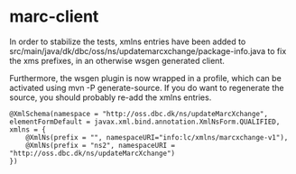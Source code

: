 marc-client
==============

In order to stabilize the tests, xmlns entries have been added to src/main/java/dk/dbc/oss/ns/updatemarcxchange/package-info.java 
to fix the xms prefixes, in an otherwise wsgen generated client.

Furthermore, the wsgen plugin is now wrapped in a profile, which can be activated using mvn -P generate-source.
If you do want to regenerate the source, you should probably re-add the xmlns entries.

```
@XmlSchema(namespace = "http://oss.dbc.dk/ns/updateMarcXchange", elementFormDefault = javax.xml.bind.annotation.XmlNsForm.QUALIFIED, xmlns = {
    @XmlNs(prefix = "", namespaceURI="info:lc/xmlns/marcxchange-v1"),
    @XmlNs(prefix = "ns2", namespaceURI = "http://oss.dbc.dk/ns/updateMarcXchange")
})
```